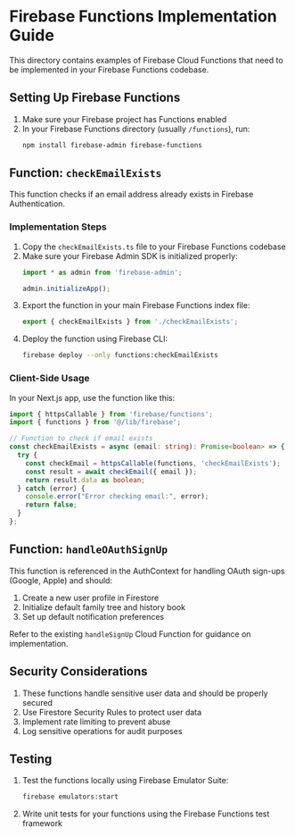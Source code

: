 # Firebase Functions Implementation Guide

This directory contains examples of Firebase Cloud Functions that need to be implemented in your Firebase Functions codebase.

## Setting Up Firebase Functions

1. Make sure your Firebase project has Functions enabled
2. In your Firebase Functions directory (usually `/functions`), run:
   ```bash
   npm install firebase-admin firebase-functions
   ```

## Function: `checkEmailExists`

This function checks if an email address already exists in Firebase Authentication.

### Implementation Steps

1. Copy the `checkEmailExists.ts` file to your Firebase Functions codebase
2. Make sure your Firebase Admin SDK is initialized properly:
   ```typescript
   import * as admin from 'firebase-admin';
   
   admin.initializeApp();
   ```
3. Export the function in your main Firebase Functions index file:
   ```typescript
   export { checkEmailExists } from './checkEmailExists';
   ```
4. Deploy the function using Firebase CLI:
   ```bash
   firebase deploy --only functions:checkEmailExists
   ```

### Client-Side Usage

In your Next.js app, use the function like this:

```typescript
import { httpsCallable } from 'firebase/functions';
import { functions } from '@/lib/firebase';

// Function to check if email exists
const checkEmailExists = async (email: string): Promise<boolean> => {
  try {
    const checkEmail = httpsCallable(functions, 'checkEmailExists');
    const result = await checkEmail({ email });
    return result.data as boolean;
  } catch (error) {
    console.error("Error checking email:", error);
    return false;
  }
};
```

## Function: `handleOAuthSignUp`

This function is referenced in the AuthContext for handling OAuth sign-ups (Google, Apple) and should:

1. Create a new user profile in Firestore
2. Initialize default family tree and history book
3. Set up default notification preferences

Refer to the existing `handleSignUp` Cloud Function for guidance on implementation.

## Security Considerations

1. These functions handle sensitive user data and should be properly secured
2. Use Firestore Security Rules to protect user data
3. Implement rate limiting to prevent abuse
4. Log sensitive operations for audit purposes

## Testing

1. Test the functions locally using Firebase Emulator Suite:
   ```bash
   firebase emulators:start
   ```
2. Write unit tests for your functions using the Firebase Functions test framework 